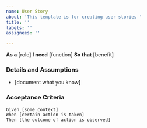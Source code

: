 ```yaml
---
name: User Story
about: 'This template is for creating user stories '
title: ''
labels: ''
assignees: ''

---
```


**As a** [role]
**I need** [function]
**So that** [benefit]

### Details and Assumptions 
* [document what you know]

### Acceptance Criteria 

```gherkin
Given [some context]
When [certain action is taken]
Then [the outcome of action is observed]
